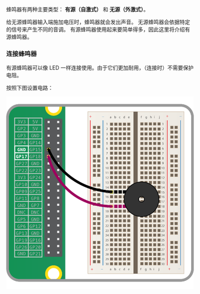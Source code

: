蜂鸣器有两种主要类型： **有源（自激式）** 和 **无源（外激式）**。

给无源蜂鸣器输入端施加电压时，蜂鸣器就会发出声音。 无源蜂鸣器会依据特定的信号来产生不同的音调。 有源蜂鸣器使用起来要简单得多，因此这里将介绍有源蜂鸣器。

### 连接蜂鸣器

有源蜂鸣器可以像 LED 一样连接使用。由于它们更加耐用，（连接时）不需要保护电阻。

按照下图设置电路：

![蜂鸣器电路](images/buzzer-circuit.png)
